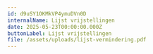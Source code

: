 ```yaml
---
id: d9uSY1OKMkVP4ymuDVn0D
internalName: Lijst vrijstellingen
date: 2025-05-23T00:00:00.000Z
buttonLabel: Lijst vrijstellingen
file: /assets/uploads/lijst-vermindering.pdf
---
```

